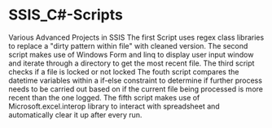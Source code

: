 # SSIS_C#-Scripts
Various Advanced Projects in SSIS
The first Script uses regex class libraries to replace a "dirty pattern within file" with cleaned version. 
The second script makes use of Windows Form and linq to display user input window and iterate through a directory to get the most recent file.
The third script checks if a file is locked or not locked 
The fouth script compares the datetime variables within a if-else constraint to determine if further process needs to be carried out 
based on if the current file being processed is more recent than the one logged. 
The fifth script makes use of Microsoft.excel.interop library to interact with spreadsheet and automatically clear it up after every run. 

